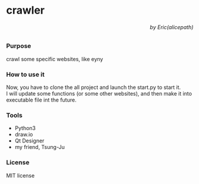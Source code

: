 <h1>crawler
<h6 style="text-align:right">by Eric(alicepath)

### Purpose
crawl some specific websites, like eyny

### How to use it
Now, you have to clone the all project and launch the start.py to start it.\
I will update some functions (or some other websites), and then make it into executable file int the future.

### Tools
* Python3
* draw.io
* Qt Designer
* my friend, Tsung-Ju

### License
MIT license
